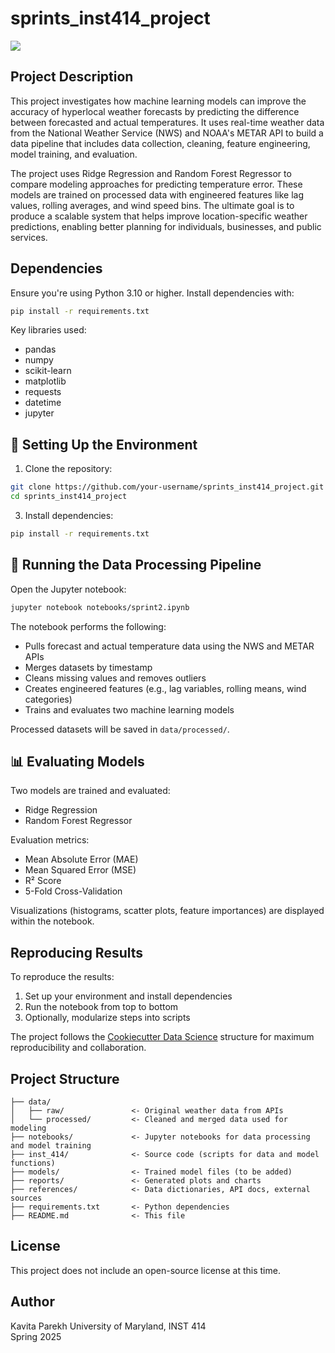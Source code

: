 # sprints_inst414_project

<a target="_blank" href="https://cookiecutter-data-science.drivendata.org/">
    <img src="https://img.shields.io/badge/CCDS-Project%20template-328F97?logo=cookiecutter" />
</a>

##  Project Description

This project investigates how machine learning models can improve the accuracy of hyperlocal weather forecasts by predicting the difference between forecasted and actual temperatures. It uses real-time weather data from the National Weather Service (NWS) and NOAA's METAR API to build a data pipeline that includes data collection, cleaning, feature engineering, model training, and evaluation.

The project uses Ridge Regression and Random Forest Regressor to compare modeling approaches for predicting temperature error. These models are trained on processed data with engineered features like lag values, rolling averages, and wind speed bins. The ultimate goal is to produce a scalable system that helps improve location-specific weather predictions, enabling better planning for individuals, businesses, and public services.

## Dependencies

Ensure you're using Python 3.10 or higher. Install dependencies with:

```bash
pip install -r requirements.txt
```
Key libraries used:
- pandas
- numpy
- scikit-learn
- matplotlib
- requests
- datetime
- jupyter

## 🧪 Setting Up the Environment

1. Clone the repository:
```bash
git clone https://github.com/your-username/sprints_inst414_project.git
cd sprints_inst414_project
```

3. Install dependencies:
```bash
pip install -r requirements.txt
```

## 🔄 Running the Data Processing Pipeline

Open the Jupyter notebook:

```bash
jupyter notebook notebooks/sprint2.ipynb
```

The notebook performs the following:
- Pulls forecast and actual temperature data using the NWS and METAR APIs
- Merges datasets by timestamp
- Cleans missing values and removes outliers
- Creates engineered features (e.g., lag variables, rolling means, wind categories)
- Trains and evaluates two machine learning models

Processed datasets will be saved in `data/processed/`.

## 📊 Evaluating Models

Two models are trained and evaluated:
- Ridge Regression
- Random Forest Regressor

Evaluation metrics:
- Mean Absolute Error (MAE)
- Mean Squared Error (MSE)
- R² Score
- 5-Fold Cross-Validation

Visualizations (histograms, scatter plots, feature importances) are displayed within the notebook.

## Reproducing Results

To reproduce the results:
1. Set up your environment and install dependencies
2. Run the notebook from top to bottom
3. Optionally, modularize steps into scripts 

The project follows the [Cookiecutter Data Science](https://cookiecutter-data-science.drivendata.org/) structure for maximum reproducibility and collaboration.

## Project Structure

```
├── data/
│   ├── raw/               <- Original weather data from APIs
│   └── processed/         <- Cleaned and merged data used for modeling
├── notebooks/             <- Jupyter notebooks for data processing and model training
├── inst_414/              <- Source code (scripts for data and model functions)
├── models/                <- Trained model files (to be added)
├── reports/               <- Generated plots and charts
├── references/            <- Data dictionaries, API docs, external sources
├── requirements.txt       <- Python dependencies
├── README.md              <- This file
```

## License
This project does not include an open-source license at this time.

## Author
Kavita Parekh 
University of Maryland, INST 414  
Spring 2025
